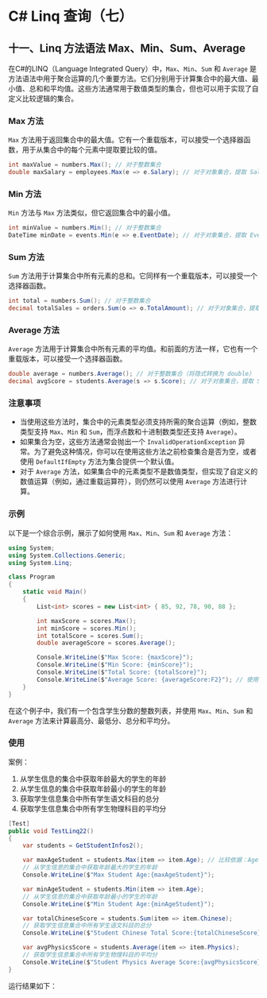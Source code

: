 # C# Linq 查询（七）

## 十一、Linq 方法语法 Max、Min、Sum、Average

在C#的LINQ（Language Integrated Query）中，`Max`、`Min`、`Sum` 和 `Average` 是方法语法中用于聚合运算的几个重要方法。它们分别用于计算集合中的最大值、最小值、总和和平均值。这些方法通常用于数值类型的集合，但也可以用于实现了自定义比较逻辑的集合。

### Max 方法

`Max` 方法用于返回集合中的最大值。它有一个重载版本，可以接受一个选择器函数，用于从集合中的每个元素中提取要比较的值。

```csharp
int maxValue = numbers.Max(); // 对于整数集合
double maxSalary = employees.Max(e => e.Salary); // 对于对象集合，提取 Salary 属性
```

### Min 方法

`Min` 方法与 `Max` 方法类似，但它返回集合中的最小值。

```csharp
int minValue = numbers.Min(); // 对于整数集合
DateTime minDate = events.Min(e => e.EventDate); // 对于对象集合，提取 EventDate 属性
```

### Sum 方法

`Sum` 方法用于计算集合中所有元素的总和。它同样有一个重载版本，可以接受一个选择器函数。

```csharp
int total = numbers.Sum(); // 对于整数集合
decimal totalSales = orders.Sum(o => o.TotalAmount); // 对于对象集合，提取 TotalAmount 属性
```

### Average 方法

`Average` 方法用于计算集合中所有元素的平均值。和前面的方法一样，它也有一个重载版本，可以接受一个选择器函数。

```csharp
double average = numbers.Average(); // 对于整数集合（将隐式转换为 double）
decimal avgScore = students.Average(s => s.Score); // 对于对象集合，提取 Score 属性
```

### 注意事项

- 当使用这些方法时，集合中的元素类型必须支持所需的聚合运算（例如，整数类型支持 `Max`、`Min` 和 `Sum`，而浮点数和十进制数类型还支持 `Average`）。
- 如果集合为空，这些方法通常会抛出一个 `InvalidOperationException` 异常。为了避免这种情况，你可以在使用这些方法之前检查集合是否为空，或者使用 `DefaultIfEmpty` 方法为集合提供一个默认值。
- 对于 `Average` 方法，如果集合中的元素类型不是数值类型，但实现了自定义的数值运算（例如，通过重载运算符），则仍然可以使用 `Average` 方法进行计算。

### 示例

以下是一个综合示例，展示了如何使用 `Max`、`Min`、`Sum` 和 `Average` 方法：

```csharp
using System;
using System.Collections.Generic;
using System.Linq;

class Program
{
    static void Main()
    {
        List<int> scores = new List<int> { 85, 92, 78, 90, 88 };

        int maxScore = scores.Max();
        int minScore = scores.Min();
        int totalScore = scores.Sum();
        double averageScore = scores.Average();

        Console.WriteLine($"Max Score: {maxScore}");
        Console.WriteLine($"Min Score: {minScore}");
        Console.WriteLine($"Total Score: {totalScore}");
        Console.WriteLine($"Average Score: {averageScore:F2}"); // 使用格式字符串来限制小数位数
    }
}
```

在这个例子中，我们有一个包含学生分数的整数列表，并使用 `Max`、`Min`、`Sum` 和 `Average` 方法来计算最高分、最低分、总分和平均分。

### 使用

案例：

1. 从学生信息的集合中获取年龄最大的学生的年龄
2. 从学生信息的集合中获取年龄最小的学生的年龄
3. 获取学生信息集合中所有学生语文科目的总分
4. 获取学生信息集合中所有学生物理科目的平均分

```csharp
[Test]
public void TestLinq22()
{
    var students = GetStudentInfos2();

    var maxAgeStudent = students.Max(item => item.Age); // 比较依据：Age
    // 从学生信息的集合中获取年龄最大的学生的年龄
    Console.WriteLine($"Max Student Age:{maxAgeStudent}");

    var minAgeStudent = students.Min(item => item.Age);
    // 从学生信息的集合中获取年龄最小的学生的年龄
    Console.WriteLine($"Min Student Age:{minAgeStudent}");

    var totalChineseScore = students.Sum(item => item.Chinese);
    // 获取学生信息集合中所有学生语文科目的总分
    Console.WriteLine($"Student Chinese Total Score:{totalChineseScore}");

    var avgPhysicsScore = students.Average(item => item.Physics);
    // 获取学生信息集合中所有学生物理科目的平均分
    Console.WriteLine($"Student Physics Average Score:{avgPhysicsScore}");
}
```

运行结果如下：
